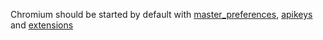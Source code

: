 Chromium should be started by default with [master_preferences](https://salsa.debian.org/chromium-team/chromium/-/blob/master/debian/etc/master_preferences?ref_type=heads), [apikeys](https://salsa.debian.org/chromium-team/chromium/-/blob/master/debian/etc/apikeys?ref_type=heads) and [extensions](https://salsa.debian.org/chromium-team/chromium/-/blob/master/debian/etc/extensions?ref_type=heads)